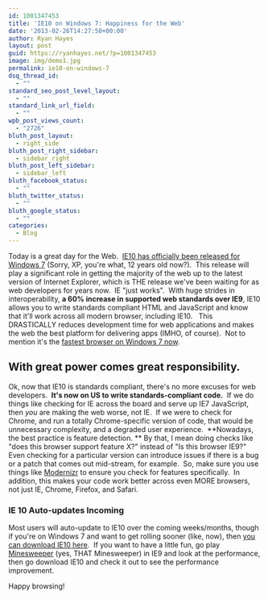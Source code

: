 ```yaml
---
id: 1001347453
title: 'IE10 on Windows 7: Happiness for the Web'
date: '2013-02-26T14:27:50+00:00'
author: Ryan Hayes
layout: post
guid: https://ryanhayes.net/?p=1001347453
image: img/demo1.jpg
permalink: ie10-on-windows-7
dsq_thread_id:
  - ""
standard_seo_post_level_layout:
  - ""
standard_link_url_field:
  - ""
wpb_post_views_count:
  - "2726"
bluth_post_layout:
  - right_side
bluth_post_right_sidebar:
  - sidebar_right
bluth_post_left_sidebar:
  - sidebar_left
bluth_facebook_status:
  - ""
bluth_twitter_status:
  - ""
bluth_google_status:
  - ""
categories:
  - Blog
---
```

Today is a great day for the Web.  [IE10 has officially been released for Windows 7](https://blogs.msdn.com/b/ie/archive/2013/02/26/ie10-for-windows-7-globally-available-for-consumers-and-businesses.aspx) (Sorry, XP, you're what, 12 years old now?).  This release will play a significant role in getting the majority of the web up to the latest version of Internet Explorer, which is THE release we've been waiting for as web developers for years now.  IE "just works".  With huge strides in interoperability, **a 60% increase in supported web standards over IE9**, IE10 allows you to write standards compliant HTML and JavaScript and know that it'll work across all modern browser, including IE10.   This DRASTICALLY reduces development time for web applications and makes the web the best platform for delivering apps (IMHO, of course).  Not to mention it's the [fastest browser on Windows 7 now](https://ie.microsoft.com/testdrive/Benchmarks/SunSpider/Default.html).

## With great power comes great responsibility.

Ok, now that IE10 is standards compliant, there's no more excuses for web developers.  **It's now on US to write standards-compliant code.**  If we do things like checking for IE across the board and serve up IE7 JavaScript, then _you_ are making the web worse, not IE.  If we were to check for Chrome, and run a totally Chrome-specific version of code, that would be unnecessary complexity, and a degraded user experience.  **Nowadays, the best practice is feature detection. ** By that, I mean doing checks like "does this browser support feature X?" instead of "Is this browser IE9?" Even checking for a particular version can introduce issues if there is a bug or a patch that comes out mid-stream, for example.  So, make sure you use things like [Modernizr](https://modernizr.com/) to ensure you check for features specifically.  In addition, this makes your code work better across even MORE browsers, not just IE, Chrome, Firefox, and Safari.

### IE 10 Auto-updates Incoming

Most users will auto-update to IE10 over the coming weeks/months, though if you're on Windows 7 and want to get rolling sooner (like, now), then [you can download IE10 here](https://windows.microsoft.com/en-us/internet-explorer/download-ie).  If you want to have a little fun, go play [Minesweeper](https://ie.microsoft.com/testdrive/Performance/Minesweeper/Default.html) (yes, THAT Minesweeper) in IE9 and look at the performance, then go download IE10 and check it out to see the performance improvement.

Happy browsing!
